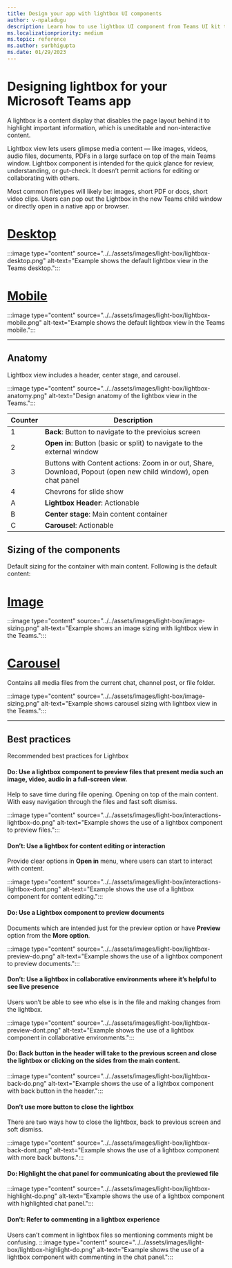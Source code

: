 ```yaml
---
title: Design your app with lightbox UI components
author: v-npaladugu
description: Learn how to use lightbox UI component from Teams UI kit to build Microsoft Teams apps.
ms.localizationpriority: medium
ms.topic: reference
ms.author: surbhigupta
ms.date: 01/29/2023
---
```


# Designing lightbox for your Microsoft Teams app

A lightbox is a content display that disables the page layout behind it to highlight important information, which is uneditable and non-interactive content.

Lightbox view lets users glimpse media content — like images, videos, audio files, documents, PDFs in a large surface on top of the main Teams window. Lightbox component is intended for the quick glance for review, understanding, or gut-check. It doesn’t permit actions for editing or collaborating with others. 

Most common filetypes will likely be: images, short PDF or docs, short video clips. Users can pop out the Lightbox in the new Teams child window or directly open in a native app or browser. 

# [Desktop](#tab/desktop)

:::image type="content" source="../../assets/images/light-box/lightbox-desktop.png" alt-text="Example shows the default lightbox view in the Teams desktop.":::

# [Mobile](#tab/mobile)

:::image type="content" source="../../assets/images/light-box/lightbox-mobile.png" alt-text="Example shows the default lightbox view in the Teams mobile.":::

---

## Anatomy

Lightbox view includes a header, center stage, and carousel.

:::image type="content" source="../../assets/images/light-box/lightbox-anatomy.png" alt-text="Design anatomy of the lightbox view in the Teams.":::

|Counter|Description|
|----------|-----------|
|1|**Back**: Button to navigate to the previoius screen|
|2|**Open in**: Button (basic or split) to navigate to the external window|
|3|Buttons with Content actions: Zoom in or out, Share, Download, Popout (open new child window), open chat panel|
|4|Chevrons for slide show|
|A|**Lightbox Header**: Actionable|
|B|**Center stage**: Main content container|
|C|**Carousel**: Actionable|

## Sizing of the components

Default sizing for the container with main content. Following is the default content:

# [Image](#tab/image)

:::image type="content" source="../../assets/images/light-box/image-sizing.png" alt-text="Example shows an image sizing with lightbox view in the Teams.":::

# [Carousel](#tab/carousel)

Contains all media files from the current chat, channel post, or file folder. 

:::image type="content" source="../../assets/images/light-box/image-sizing.png" alt-text="Example shows carousel sizing with lightbox view in the Teams.":::

---

## Best practices

Recommended best practices for Lightbox

#### Do: Use a lightbox component to preview files that present media such an image, video, audio in a full-screen view.

Help to save time during file opening. Opening on top of the main content. With easy navigation through the files and fast soft dismiss.

:::image type="content" source="../../assets/images/light-box/interactions-lightbox-do.png" alt-text="Example shows the use of a lightbox component to preview files.":::

#### Don’t: Use a lightbox for content editing or interaction

Provide clear options in **Open in** menu, where users can start to interact with content. 

:::image type="content" source="../../assets/images/light-box/interactions-lightbox-dont.png" alt-text="Example shows the use of a lightbox component for content editing.":::

#### Do: Use a Lightbox component to preview documents

Documents which are intended just for the preview option or have **Preview** option from the **More option**.

:::image type="content" source="../../assets/images/light-box/lightbox-preview-do.png" alt-text="Example shows the use of a lightbox component to preview documents.":::

#### Don’t: Use a lightbox in collaborative environments where it’s helpful to see live presence

Users won’t be able to see who else is in the file and making changes from the lightbox.

:::image type="content" source="../../assets/images/light-box/lightbox-preview-dont.png" alt-text="Example shows the use of a lightbox component in collaborative environments.":::

#### Do: Back button in the header will take to the previous screen and close the lightbox or clicking on the sides from the main content. 

:::image type="content" source="../../assets/images/light-box/lightbox-back-do.png" alt-text="Example shows the use of a lightbox component with back button in the header.":::

#### Don’t use more button to close the lightbox 

There are two ways how to close the lightbox, back to previous screen and soft dismiss.

:::image type="content" source="../../assets/images/light-box/lightbox-back-dont.png" alt-text="Example shows the use of a lightbox component with more back buttons.":::

#### Do: Highlight the chat panel for communicating about the previewed file

:::image type="content" source="../../assets/images/light-box/lightbox-highlight-do.png" alt-text="Example shows the use of a lightbox component with highlighted chat panel.":::

#### Don’t: Refer to commenting in a lightbox experience

Users can’t comment in lightbox files so mentioning comments might be confusing. 
:::image type="content" source="../../assets/images/light-box/lightbox-highlight-do.png" alt-text="Example shows the use of a lightbox component with commenting in the chat panel.":::